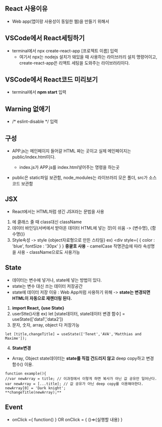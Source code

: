 ## React 사용이유
- Web app(앱이랑 사용성이 동일한 웹)을 만들기 위해서 

## VSCode에서 React세팅하기
- terminal에서 npx create-react-app [프로젝트 이름] 입력
  - 여기서 npx는 nodejs 설치가 돼있을 때 사용하는 라이브러리 설치 명령어이고, create-react-app은 리액트 세팅을 도와주는 라이브러리이다.
  
## VSCode에서 React코드 미리보기
- terminal에서 **npm start** 입력

## Warning 없애기
- /* eslint-disable */ 입력

## 구성
- APP.js는 메인페이지 들어갈 HTML 짜는 곳이고 실제 메인페이지는 public/index.html이다.
  - index.js가 APP.js를 index.html넣어주는 명령을 하는곳

- public은 static파일 보관함, node_modules는 라이브러리 모은 폴더, src가 소스코드 보관함

## JSX
- React에서는 HTML처럼 생긴 JSX라는 문법을 사용
 
 1. <div>에 클래스 줄 때 class대신 className
  2. 데이터 바인딩(서버에서 받아온 데이터 HTML에 넣는 것)이 쉬움 -> {변수명}, {함수명()}
  3. Style속성 -> style {object자료형으로 만든 스타일} ex) <div style={ { color : 'blue', fontSize : '30px' } }  **중괄호 사용**
    - camelCase 작명관습에 따라 속성명을 사용
    - className으로도 사용가능 

## State
- 데이터는 변수에 넣거나, state에 넣는 방법이 있다.
- state는 변수 대신 쓰는 데이터 저장공간 
- state에 데이터 저장 이유 : Web App처럼 사용하기 위해 -> **state는 변경되면 HTML이 자동으로 재렌더링 된다.** 

 1. **import React, {use State}**
 2. userStte()사용 ex) let [state데이터, state데이터 변경 함수] = useState(['data1','data2']) 
 3. 문자, 숫자, array, object 다 저장가능  
  ```
 let [title,changeTitle] = useState(['Tenet','AVA','Matthias and Maxime']);
  ```
 4. **State변경** 
 - Array, Object state데이터는 **state를 직접 건드리지 않고** deep copy하고 변경함수() 이용. 
  ```
  function example(){
  //var newArray = title; // 이과정에서 이렇게 하면 복사가 아닌 값 공유만 일어난다.
  var newArray = [...title]; // 값 공유가 아닌 deep copy를 이용해야한다.
  newArray[0] = 'Dark knight';
  **changeTitle(newArray);**
  ```

## Event
- onClick ={ function() } OR onClick = { ()=>{실행할 내용} }
